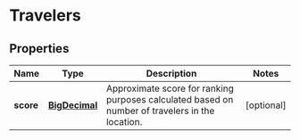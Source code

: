 # Travelers

## Properties
Name | Type | Description | Notes
------------ | ------------- | ------------- | -------------
**score** | [**BigDecimal**](BigDecimal.md) | Approximate score for ranking purposes calculated based on number of travelers in the location. |  [optional]
